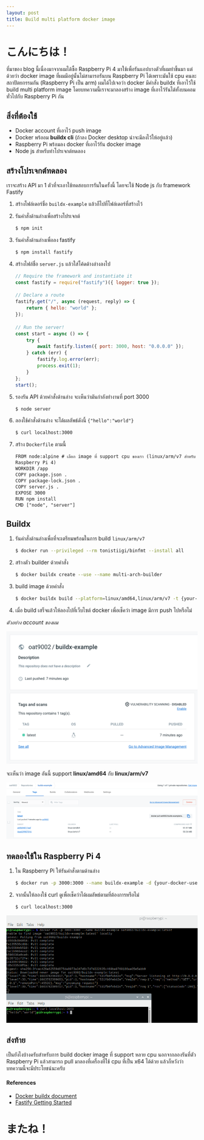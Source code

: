 ```yaml
---
layout: post
title: Build multi platform docker image
---
```


# こんにちは！

ที่มาของ blog นี้เนื่องมาจากผมได้ซื้อ Raspberry Pi 4 มาใช้เพื่อรันแอปบางตัวที่ผมทำขึ้นมา แต่ด้วยว่า docker image ที่ผมมีอยู่นั้นไม่สามารถรันบน Raspberry Pi ได้เพราะมันใช้ cpu คนละสถาปัตยกรรมกัน (Raspberry Pi เป็น arm) ผมได้ไปเจอว่า docker มีคำสั่ง buildx ที่เอาไว้ใช้ build multi platform image โดยบทความนี้เราจะมาลองสร้าง image ที่เอาไว้รันได้ทั้งบนคอมทั่วไปกับ Raspberry Pi กัน

## สิ่งที่ต้องใช้

-   Docker account ที่เอาไว้ push image
-   Docker พร้ออม **buildx cli** (ถ้าลง Docker desktop น่าจะมีลงไว้ให้อยู่เเล้ว)
-   Raspberry Pi พร้อมลง docker ที่เอาไว้รัน docker image
-   Node js สำหรับทำโปรเจกต์ทดลอง

## สร้างโปรเจกต์ทดลอง

เราจะสร้าง API มา 1 ตัวที่จะเอาใช้ทดสอบการรันในครั้งนี้ โดยจะใช้ Node js กับ framework Fastify

1. สร้างโฟล์เดอร์ชื่อ `buildx-example` แล้วก็ไปที่โฟล์เดอร์ที่สร้างไว้
2. รันคำสั่งด้านล่างเพื่อสร้างโปรเจกต์

    ```bash
    $ npm init
    ```

3. รันคำสั่งด้านล่างเพื่อลง fastify

    ```bash
    $ npm install fastify
    ```

4. สร้างไฟล์ชื่อ `server.js` แล้วใส่โค้ดด้างล่างลงไป

    ```js
    // Require the framework and instantiate it
    const fastify = require("fastify")({ logger: true });

    // Declare a route
    fastify.get("/", async (request, reply) => {
        return { hello: "world" };
    });

    // Run the server!
    const start = async () => {
        try {
            await fastify.listen({ port: 3000, host: "0.0.0.0" });
        } catch (err) {
            fastify.log.error(err);
            process.exit(1);
        }
    };
    start();
    ```

5. รองรัน API ด้วยคำสั่งด้านล่าง จะเห็นว่ามันกำลังทำงานที่ port 3000

    ```bash
    $ node server
    ```

6. ลองใช้คำสั่งด้านล่าง จะได้ผลลัพธ์ดังนี้ `{"hello":"world"}`

    ```bash
    $ curl localhost:3000
    ```

7. สร้าง `Dockerfile` ตามนี้

    ```docker
    FROM node:alpine # เลือก image ที่ support cpu ของเรา (linux/arm/v7 สำหรับ Raspberry Pi 4)
    WORKDIR /app
    COPY package.json .
    COPY package-lock.json .
    COPY server.js .
    EXPOSE 3000
    RUN npm install
    CMD ["node", "server"]
    ```

## Buildx

1. รันคำสั่งด้านล่างเพื่อที่จะเตรียมพร้อมในการ build `linux/arm/v7`

    ```bash
    $ docker run --privileged --rm tonistiigi/binfmt --install all
    ```

2. สร้างตัว builder ด้วยคำสั่ง

    ```bash
    $ docker buildx create --use --name multi-arch-builder
    ```

3. build image ด้วยคำสั่ง

    ```bash
    $ docker buildx build --platform=linux/amd64,linux/arm/v7 -t {your-docker-username}/buildx-example:latest --push . 
    ```

4. เมื่อ build เสร็จแล้วให้ลองไปที่เว็บไซต์ docker เพื่อเช็คว่า image มีการ push ไปหรือไม่

_ตัวอย่าง account ของผม_

![repo-home](/assets/docker-buildx/buildx-home.png)

จะเห็นว่า image อันนี้ support **linux/amd64** กับ **linux/arm/v7**

![repo-tag](/assets/docker-buildx/buildx-tag.png)

## ทดลองใช้ใน Raspberry Pi 4

1. ใน Raspberry Pi ให้รันคำสั่งตามด้านล่าง

    ```bash
    $ docker run -p 3000:3000 --name buildx-example -d {your-docker-username}/buildx-example:latest
    ```

2. จากนั้นให้ลองใช้ curl ดูเพื่อเช็คว่าได้ผมลัพธ์ตามที่ต้องการหรือไม่

    ```bash
    $ curl localhost:3000
    ```

![result in pi](/assets//docker-buildx/pi.png)

## ส่งท้าย

เป็นยังไงบ้างครับสำหรับการ build docker image ที่ support หลาย cpu นอกจากลองรันที่ตัว Raspberry Pi แล้วสามารถ pull มาลองที่เครื่องที่ใช้ cpu ที่เป็น x64 ได้ด้วย แล้วก็หวังว่าบทความนี้จะมีประโยชน์นะครับ

#### References

-   [Docker buildx document](https://docs.docker.com/build/building/multi-platform/)
-   [Fastify Getting Started](https://www.fastify.io/docs/latest/Guides/Getting-Started/)

# またね！
